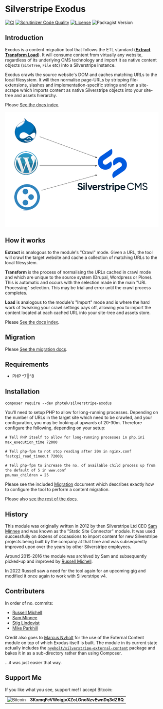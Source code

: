 # Silverstripe Exodus

[![CI](https://github.com/phptek/silverstripe-exodus/actions/workflows/ci.yml/badge.svg)](https://github.com/phptek/silverstripe-exodus/actions/workflows/ci.yml)
[![Scrutinizer Code Quality](https://scrutinizer-ci.com/g/phptek/silverstripe-exodus/badges/quality-score.png?b=master)](https://scrutinizer-ci.com/g/phptek/silverstripe-exodus/?branch=master)
[![License](https://poser.pugx.org/phptek/silverstripe-exodus/license.svg)](https://github.com/phptek/silverstripe-exodus/blob/master/LICENSE.md)
![Packagist Version](https://img.shields.io/packagist/v/phptek/silverstripe-exodus)

## Introduction

Exodus is a content migration tool that follows the ETL standard ([**Extract Transform Load**](https://en.wikipedia.org/wiki/Extract,_transform,_load)). It will consume content from virtually any website, regardless of its underlying CMS technology and import it as native content objects (`SiteTree`, `File` etc) into a Silverstripe instance.

Exodus crawls the source website's DOM and caches matching URLs to the local filesystem. It will then normalise page-URLs by stripping file-extensions, slashes and implementation-specific strings and run a site-scrape which imports content as native Silverstripe objects into your site-tree and assets hierarchy.

Please [See the docs index](./docs/en/index.md).

![Migration into Silverstripe CMS](./docs/exodus.png "Migration into Silverstripe CMS")

## How it works

**Extract** is analogous to the module's "Crawl" mode. Given a URL, the tool will crawl the target website and cache a collection of matching URLs to the local filesystem.

**Transform** is the process of normalising the URLs cached in crawl mode and which are unique to the source system (Drupal, Wordpress or Plone). This is automatic and occurs with the selection made in the main "URL Processing" selection. This may be trial and error until the crawl process completes.

**Load** is analogous to the module's "Import" mode and is where the hard work of tweaking your crawl settings pays off, allowing you to import the content located at each cached URL into your site-tree and assets store.

Please [See the docs index](./docs/en/index.md).

## Migration

Please [See the migration docs](./docs/en/index.md).

## Requirements

* PHP ^7||^8

## Installation

```
composer require --dev phptek/silverstripe-exodus
```

You'll need to setup PHP to allow for long-running processes. Depending on the number of URLs in the target site which need to be crawled, and your configuration, you may be looking at upwards of 20-30m. Therefore configure the following, depending on your setup:

```
# Tell PHP itself to allow for long-running processes in php.ini
max_execution_time 72000
```

```
# Tell php-fpm to not stop reading after 20m in nginx.conf
fastcgi_read_timeout 72000;
```

```
# Tell php-fpm to increase the no. of available child process up from the default of 5 in www.conf
pm.max_children = 25
```

Please see the included [Migration](docs/en/howto.md) document which describes exactly how to configure the tool to perform a content migration.

Please also [see the rest of the docs](./docs/en/index.md).

## History

This module was originally written in 2012 by then Silverstripe Ltd CEO [Sam Minnee](https://github.com/sminnee/) and was known as the "Static Site Connector" module. It was used successfully on dozens of occassions to import content for new Silverstripe projects being built by the company at that time and was subsequently improved upon over the years by other Silverstripe employees.

Around 2015-2016 the module was archived by Sam and subsequently picked-up and improved by [Russell Michell](https://github.com/phptek/).

In 2022 Russell saw a need for the tool again for an upcoming gig and modified it once again to work with Silverstripe v4.

## Contributers

In order of no. commits:

* [Russell Michell](https://github.com/phptek/)
* [Sam Minnee](https://github.com/sminnee/)
* [Stig Lindqvist](https://github.com/stojg)
* [Mike Parkhill](https://github.com/mparkhill)

Credit also goes to [Marcus Nyholt](https://github.com/nyeholt/) for the use of the External Content module on top of which Exodus itself is built. The module in its current state actually includes the [`nyeholt/silverstripe-external-content`](https://github.com/nyeholt/silverstripe-external-content) package and bakes it in as a sub-directory rather than using Composer.

...it was just easier that way.

## Support Me

If you like what you see, support me! I accept Bitcoin:

<table border="0">
    <tr border="0">
        <td rowspan="2" border="0">
            <img src="https://bitcoin.org/img/icons/logo_ios.png" alt="Bitcoin" width="64" height="64" />
        </td>
    </tr>
    <tr border="0">
        <td border="0">
            <b>3KxmqFeVWoigjvXZoLGnoNzvEwnDq3dZ8Q</b>
        </td>
    </tr>
</table>
<p>&nbsp;</p>
<p>&nbsp;</p>


